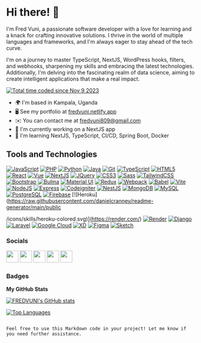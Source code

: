 # Hi there! 👋

I'm Fred Vuni, a passionate software developer with a love for learning and a knack for crafting innovative solutions. I thrive in the world of multiple languages and frameworks, and I'm always eager to stay ahead of the tech curve.

I'm on a journey to master TypeScript, NextJS, WordPress hooks, filters, and webhooks, sharpening my skills and embracing the latest technologies. Additionally, I'm delving into the fascinating realm of data science, aiming to create intelligent applications that make a real impact.

[![Total time coded since Nov 9 2023](https://wakatime.com/badge/user/018bb52a-6a81-43ba-bffc-c40037c371d3.svg)](https://wakatime.com/@018bb52a-6a81-43ba-bffc-c40037c371d3)

* 🌍 I'm based in Kampala, Uganda
* 🖥️ See my portfolio at [fredvuni.netlify.app](http://fredvuni.netlify.app/)
* ✉️ You can contact me at fredvuni809@gmail.com
* 🚀 I'm currently working on a NextJS app
* 🧠 I'm learning NextJS, TypeScript, CI/CD, Spring Boot, Docker

## Tools and Technologies

[![JavaScript](https://raw.githubusercontent.com/danielcranney/readme-generator/main/public/icons/skills/javascript-colored.svg)](https://developer.mozilla.org/en-US/docs/Web/JavaScript)
[![PHP](https://raw.githubusercontent.com/danielcranney/readme-generator/main/public/icons/skills/php-colored.svg)](https://www.php.net/)
[![Python](https://raw.githubusercontent.com/danielcranney/readme-generator/main/public/icons/skills/python-colored.svg)](https://www.python.org/)
[![Java](https://raw.githubusercontent.com/danielcranney/readme-generator/main/public/icons/skills/java-colored.svg)](https://www.oracle.com/java/)
[![Git](https://raw.githubusercontent.com/danielcranney/readme-generator/main/public/icons/skills/git-colored.svg)](https://git-scm.com/)
[![TypeScript](https://raw.githubusercontent.com/danielcranney/readme-generator/main/public/icons/skills/typescript-colored.svg)](https://www.typescriptlang.org/)
[![HTML5](https://raw.githubusercontent.com/danielcranney/readme-generator/main/public/icons/skills/html5-colored.svg)](https://developer.mozilla.org/en-US/docs/Glossary/HTML5)
[![React](https://raw.githubusercontent.com/danielcranney/readme-generator/main/public/icons/skills/react-colored.svg)](https://reactjs.org/)
[![Vue](https://raw.githubusercontent.com/danielcranney/readme-generator/main/public/icons/skills/vuejs-colored.svg)](https://vuejs.org/)
[![NextJS](https://raw.githubusercontent.com/danielcranney/readme-generator/main/public/icons/skills/nextjs-colored-dark.svg)](https://nextjs.org/docs)
[![JQuery](https://raw.githubusercontent.com/danielcranney/readme-generator/main/public/icons/skills/jquery-colored.svg)](https://jquery.com/)
[![CSS3](https://raw.githubusercontent.com/danielcranney/readme-generator/main/public/icons/skills/css3-colored.svg)](https://www.w3.org/TR/CSS/#css)
[![Sass](https://raw.githubusercontent.com/danielcranney/readme-generator/main/public/icons/skills/sass-colored.svg)](https://sass-lang.com/)
[![TailwindCSS](https://raw.githubusercontent.com/danielcranney/readme-generator/main/public/icons/skills/tailwindcss-colored.svg)](https://tailwindcss.com/)
[![Bootstrap](https://raw.githubusercontent.com/danielcranney/readme-generator/main/public/icons/skills/bootstrap-colored.svg)](https://getbootstrap.com/)
[![Bulma](https://seeklogo.com/images/B/bulma-logo-45B5145BF4-seeklogo.com.png)](https://bulma.io/)
[![Material UI](https://raw.githubusercontent.com/danielcranney/readme-generator/main/public/icons/skills/materialui-colored.svg)](https://mui.com/)
[![Redux](https://raw.githubusercontent.com/danielcranney/readme-generator/main/public/icons/skills/redux-colored.svg)](https://redux.js.org/)
[![Webpack](https://raw.githubusercontent.com/danielcranney/readme-generator/main/public/icons/skills/webpack-colored.svg)](https://webpack.js.org/)
[![Babel](https://raw.githubusercontent.com/danielcranney/readme-generator/main/public/icons/skills/babel-colored-dark.svg)](https://babeljs.io/)
[![Vite](https://raw.githubusercontent.com/danielcranney/readme-generator/main/public/icons/skills/vite-colored.svg)](https://vitejs.dev/)
[![NodeJS](https://raw.githubusercontent.com/danielcranney/readme-generator/main/public/icons/skills/nodejs-colored.svg)](https://nodejs.org/en/)
[![Express](https://raw.githubusercontent.com/danielcranney/readme-generator/main/public/icons/skills/express-colored-dark.svg)](https://expressjs.com/)
[![Codeigniter](https://cdn.worldvectorlogo.com/logos/codeigniter.svg)](https://codeigniter.com)
[![NestJS](https://raw.githubusercontent.com/danielcranney/readme-generator/main/public/icons/skills/nestjs-colored.svg)](https://docs.nestjs.com/)
[![MongoDB](https://raw.githubusercontent.com/danielcranney/readme-generator/main/public/icons/skills/mongodb-colored.svg)](https://www.mongodb.com/)
[![MySQL](https://raw.githubusercontent.com/danielcranney/readme-generator/main/public/icons/skills/mysql-colored.svg)](https://www.mysql.com/)
[![PostgreSQL](https://raw.githubusercontent.com/danielcranney/readme-generator/main/public/icons/skills/postgresql-colored.svg)](https://www.postgresql.org/)
[![Firebase](https://raw.githubusercontent.com/danielcranney/readme-generator/main/public/icons/skills/firebase-colored.svg)](https://firebase.google.com/)
[![Heroku](https://raw.githubusercontent.com/danielcranney/readme-generator/main/public

/icons/skills/heroku-colored.svg)](https://render.com/)
[![Render](https://raw.githubusercontent.com/danielcranney/readme-generator/main/public/icons/skills/render-colored.svg)](https://www.render.com/)
[![Django](https://raw.githubusercontent.com/danielcranney/readme-generator/main/public/icons/skills/django-colored-dark.svg)](https://www.djangoproject.com/)
[![Laravel](https://raw.githubusercontent.com/danielcranney/readme-generator/main/public/icons/skills/laravel-colored.svg)](https://laravel.com/)
[![Google Cloud](https://raw.githubusercontent.com/danielcranney/readme-generator/main/public/icons/skills/googlecloud-colored.svg)](https://cloud.google.com/)
[![XD](https://raw.githubusercontent.com/danielcranney/readme-generator/main/public/icons/skills/xd-colored-dark.svg)](https://www.adobe.com/uk/products/xd.html)
[![Figma](https://raw.githubusercontent.com/danielcranney/readme-generator/main/public/icons/skills/figma-colored.svg)](https://www.figma.com/)
[![Sketch](https://raw.githubusercontent.com/danielcranney/readme-generator/main/public/icons/skills/sketch-colored.svg)](https://www.sketch.com/)

### Socials

<a href="https://www.facebook.com/fred.vuni.1" target="_blank" rel="noreferrer"><img src="https://raw.githubusercontent.com/danielcranney/readme-generator/main/public/icons/socials/facebook.svg" width="32" height="32" /></a>
<a href="https://www.github.com/FREDVUNI" target="_blank" rel="noreferrer"><img src="https://raw.githubusercontent.com/danielcranney/readme-generator/main/public/icons/socials/github-dark.svg" width="32" height="32" /></a>
<a href="https://www.gitlab.com/FREDVUNI" target="_blank" rel="noreferrer"><img src="https://www.vectorlogo.zone/logos/gitlab/gitlab-icon.svg" width="32" height="32" /></a>
<a href="https://www.linkedin.com/in/fred-vuni-3028a721b" target="_blank" rel="noreferrer"><img src="https://raw.githubusercontent.com/danielcranney/readme-generator/main/public/icons/socials/linkedin.svg" width="32" height="32" /></a>
<a href="https://www.twitter.com/Fredvuni" target="_blank" rel="noreferrer"><img src="https://raw.githubusercontent.com/danielcranney/readme-generator/main/public/icons/socials/twitter.svg" width="32" height="32" style="fill: white;" /></a>

### Badges

**My GitHub Stats**

[![FREDVUNI's GitHub stats](https://github-readme-stats.vercel.app/api?username=FREDVUNI&show_icons=true&hide=&count_private=true&title_color=0891b2&text_color=ffffff&icon_color=0891b2&bg_color=1c1917&hide_border=true&show_icons=true)](http://www.github.com/FREDVUNI)

[![Top Languages](https://github-readme-stats.vercel.app/api/top-langs/?username=FREDVUNI&langs_count=10&title_color=0891b2&text_color=ffffff&icon_color=0891b2&bg_color=1c1917&hide_border=true&locale=en&custom_title=Top%20%Languages)](https://github.com/FREDVUNI)
```

Feel free to use this Markdown code in your project! Let me know if you need further assistance.